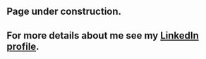 ## Page under construction.



## For more details about me see my [LinkedIn profile](https://www.linkedin.com/in/bojana-neskovic).
